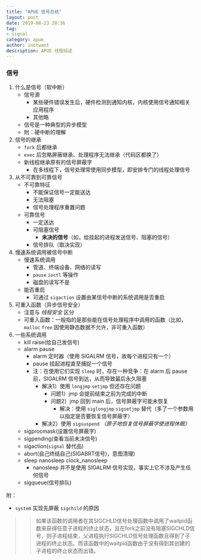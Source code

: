 ```yaml
---
title: "APUE 信号总结" 
layout: post
date: 2019-08-23 20:36
tag:
- signal
category: apue
author: inotwant
description: APUE 线程综述
---
```


### 信号
1. 什么是信号（软中断）
    - 信号源
        - 某些硬件错误发生后，硬件检测到通知内核，内核使用信号通知相关应用程序
        - 其他略
    - 信号是一种典型的异步模型
    - 附：硬中断的理解
2. 信号的继承
    - `fork` 后都继承
    - `exec` 后忽略屏蔽继承、处理程序无法继承（代码区都换了）
    - 新线程继承原有的信号屏蔽字
        - 在多线程下，信号处理常使用同步模型，即安排专门的线程处理信号
3. 从不可靠到可靠信号
    - 不可靠特征
        - 不能保证信号一定能送达
        - 无法阻塞
        - 信号处理程序重置问题
    - 可靠信号
        - 一定送达
        - 可阻塞信号
            - **未决的信号**（如，给挂起的进程发送信号、阻塞的信号）
        - 信号排队（取决实现）
4. 慢速系统调用被信号中断
    - 慢速系统调用
        - 管道、终端设备、网络的读写
        - `pause` `ioctl` 等操作
        - 磁盘的读写不是
    - 能否重启
        - 可通过 `sigaction` 设置由某信号中断的系统调用是否重启
5. 可重入函数（异步信号安全）
    - 注意与 *线程安全* 区分
    - 可重入函数：一般指的是那些能在信号处理程序中调用的函数（比如，`malloc` `free` 因使用静态数据不允许，非可重入函数）
6. 一些系统调用
    - kill raise(给自己发信号)
    - alarm pause
        - alarm 定时器（使用 SIGALRM 信号，故每个进程只有一个）
        - pause 挂起进程直至捕捉一个信号
        - 注：在使用它们实现 `sleep` 时，存在一种竞争：在 alarm 后 pause 前，SIGALRM 信号到达，从而导致最后永久阻塞
            - 解决1）使用 `longjmp` `setjmp` 但还存在问题
                -  问题1）jmp 会提前结束之前为完成的中断
                -  问题2）jmp 回到 main 后，信号屏蔽字可能未恢复
                    -  解决：使用 `siglongjmp` `sigsetjmp` 替代（多了一个参数用以指定是否要恢复信号屏蔽字）
            - 解决2）使用 `sigsuspend` *（原子地恢复信号屏蔽字使进程休眠）*
    - sigprocmask(设置信号屏蔽字)
    - sigpending(查看当前未决信号)
    - sigaction(`signal` 替代品)
    - abort(自己终结自己(SIGABRT信号)，意图清理)
    - sleep nanosleep clock_nanosleep
        - nanosleep 并不是使用 SIGALRM 信号实现，事实上它不涉及产生任何信号
    - sigqueue(信号排队)

附：
- `system` 实现先屏蔽 `sigchild` 的原因
>> 如果该函数的调用者在其SIGCHLD信号处理函数中调用了waitpid函数来获得任意子进程的终止状态，且在fork之前没有阻塞SIGCHLD信号，则子进程结束，父进程执行SIGCHLD信号处理函数且得到了子进程的终止状态。而该函数中的waitpid函数由于没有得到其创建的子进程的终止状态而出错。

